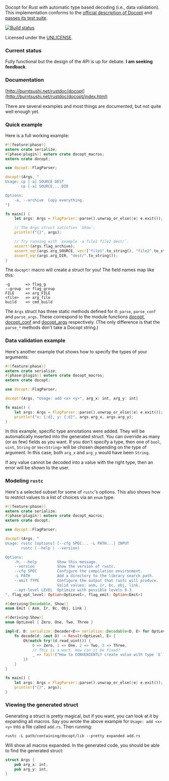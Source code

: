 Docopt for Rust with automatic type based decoding (i.e., data validation).
This implementation conforms to the 
[official description of Docopt](http://docopt.org/) and
[passes its test suite](https://github.com/docopt/docopt/pull/201).

[![Build status](https://api.travis-ci.org/docopt/docopt.rs.svg)](https://travis-ci.org/docopt/docopt.rs)

Licensed under the [UNLICENSE](http://unlicense.org).


### Current status
Fully functional but the design of the API is up for debate. **I am seeking 
feedback**.


### Documentation

[http://burntsushi.net/rustdoc/docopt](http://burntsushi.net/rustdoc/docopt/index.html)

There are several examples and most things are documented, but not quite well 
enough yet.


### Quick example

Here is a full working example:

```rust
#![feature(phase)]
extern crate serialize;
#[phase(plugin)] extern crate docopt_macros;
extern crate docopt;

use docopt::FlagParser;

docopt!(Args, "
Usage: cp [-a] SOURCE DEST
       cp [-a] SOURCE... DIR

Options:
    -a, --archive  Copy everything.
")

fn main() {
    let args: Args = FlagParser::parse().unwrap_or_else(|e| e.exit());

    // The Args struct satisfies `Show`:
    println!("{}", args);

    // Try running with `example -a file1 file2 dest/`.
    assert!(args.flag_archive);
    assert_eq!(args.arg_SOURCE, vec!["file1".to_string(), "file2".to_string()]);
    assert_eq!(args.arg_DIR, "dest/".to_string());
}
```

The `docopt!` macro will create a struct for you! The field names map like 
this:

```
-g       => flag_g
--group  => flag_group
FILE     => arg_FILE
<file>   => arg_file
build    => cmd_build
```

The `Args` struct has three static methods defined for it: `parse`, 
`parse_conf` and `parse_args`. These correspond to the module functions
[docopt](http://burntsushi.net/rustdoc/docopt/fn.docopt.html),
[docopt_conf](http://burntsushi.net/rustdoc/docopt/fn.docopt_conf.html)
and [docopt_args](http://burntsushi.net/rustdoc/docopt/fn.docopt_args.html)
respectively. (The only difference is that the `parse_*` methods don't
take a Docopt string.)


### Data validation example

Here's another example that shows how to specify the types of your arguments:

```rust
#![feature(phase)]
extern crate serialize;
#[phase(plugin)] extern crate docopt_macros;
extern crate docopt;

use docopt::FlagParser;

docopt!(Args, "Usage: add <x> <y>", arg_x: int, arg_y: int)

fn main() {
    let args: Args = FlagParser::parse().unwrap_or_else(|e| e.exit());
    println!("x: {:d}, y: {:d}", args.arg_x, args.arg_y);
}
```

In this example, specific type annotations were added. They will be 
automatically inserted into the generated struct. You can override as many (or 
as few) fields as you want. If you don't specify a type, then one of `bool`, 
`uint`, `String` or `Vec<String>` will be chosen depending on the type of 
argument. In this case, both `arg_x` and `arg_y` would have been `String`.

If any value cannot be decoded into a value with the right type, then an error 
will be shown to the user.


### Modeling `rustc`

Here's a selected subset for some of `rustc`'s options. This also shows how to 
restrict values to a list of choices via an `enum` type.

```rust
#![feature(phase)]
extern crate serialize;
#[phase(plugin)] extern crate docopt_macros;
extern crate docopt;

use docopt::FlagParser;

docopt!(Args, "
Usage: rustc [options] [--cfg SPEC... -L PATH...] INPUT
       rustc (--help | --version)

Options:
    -h, --help         Show this message.
    --version          Show the version of rustc.
    --cfg SPEC         Configure the compilation environment.
    -L PATH            Add a directory to the library search path.
    --emit TYPE        Configure the output that rustc will produce.
                       Valid values: asm, ir, bc, obj, link.
    --opt-level LEVEL  Optimize with possible levels 0-3.
", flag_opt_level: Option<OptLevel>, flag_emit: Option<Emit>)

#[deriving(Decodable, Show)]
enum Emit { Asm, Ir, Bc, Obj, Link }

#[deriving(Show)]
enum OptLevel { Zero, One, Two, Three }

impl<E, D: serialize::Decoder<E>> serialize::Decodable<D, E> for OptLevel {
    fn decode(d: &mut D) -> Result<OptLevel, E> {
        Ok(match try!(d.read_uint()) {
            0 => Zero, 1 => One, 2 => Two, 3 => Three,
            // This is a wart. How can it be fixed?
            _ => fail!("How to CONVENIENTLY create value with type `E`?"),
        })
    }
}

fn main() {
    let args: Args = FlagParser::parse().unwrap_or_else(|e| e.exit());
    println!("{}", args);
}
```

### Viewing the generated struct

Generating a struct is pretty magical, but if you want, you can look at it by 
expanding all macros. Say you wrote the above example for `Usage: add <x> <y>`
into a file called `add.rs`. Then running:

    rustc -L path/containing/docopt/lib --pretty expanded add.rs

Will show all macros expanded. In the generated code, you should be able to 
find the generated struct:

```rust
struct Args {
    pub arg_x: int,
    pub arg_y: int,
}
```

